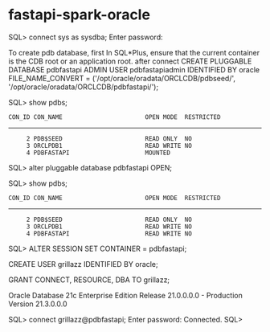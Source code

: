# fastapi-spark-oracle

SQL> connect sys as sysdba;
Enter password: 

To create pdb database, first In SQL*Plus, ensure that the current container is the CDB root or an application root. after connect
CREATE PLUGGABLE DATABASE pdbfastapi ADMIN USER pdbfastapiadmin IDENTIFIED BY oracle FILE_NAME_CONVERT = ('/opt/oracle/oradata/ORCLCDB/pdbseed/', '/opt/oracle/oradata/ORCLCDB/pdbfastapi/');


SQL> show pdbs;

    CON_ID CON_NAME                       OPEN MODE  RESTRICTED
---------- ------------------------------ ---------- ----------
         2 PDB$SEED                       READ ONLY  NO
         3 ORCLPDB1                       READ WRITE NO
         4 PDBFASTAPI                     MOUNTED


SQL> alter pluggable database pdbfastapi OPEN;

SQL> show pdbs;

    CON_ID CON_NAME                       OPEN MODE  RESTRICTED
---------- ------------------------------ ---------- ----------
         2 PDB$SEED                       READ ONLY  NO
         3 ORCLPDB1                       READ WRITE NO
         4 PDBFASTAPI                     READ WRITE NO


SQL> ALTER SESSION SET CONTAINER = pdbfastapi;


CREATE USER grillazz IDENTIFIED BY oracle;

GRANT CONNECT, RESOURCE, DBA TO grillazz;

Oracle Database 21c Enterprise Edition Release 21.0.0.0.0 - Production
Version 21.3.0.0.0

SQL> connect grillazz@pdbfastapi;
Enter password: 
Connected.
SQL> 
